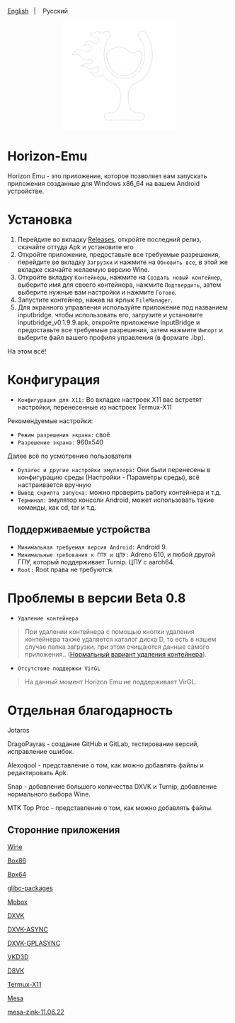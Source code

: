<a href="https://github.com/DragoPayras228/Horizon-Emu/blob/main/README.md">English</a>
&nbsp;&nbsp;| &nbsp;&nbsp;
Русский
&nbsp;&nbsp;

<p align="center">
	<img src="ProjectLogo.png" width="256" height="246" />  
</p>

# Horizon-Emu

Horizon Emu - это приложение, которое позволяет вам запускать приложения созданные для Windows x86_64 на вашем Android устройстве.

# Установка 

1) Перейдите во вкладку [Releases](https://github.com/DragoPayras228/Horizon-Emu/releases/), откройте последний релиз, скачайте оттуда Apk и установите его
2) Откройте приложение, предоставьте все требуемые разрешения, перейдите во вкладку `Загрузки` и нажмите на `Обновить все`, в этой же вкладке скачайте желаемую версию Wine.
3) Откройте вкладку `Контейнеры`, нажмите на `Создать новый контейнер`, выберите имя для своего контейнера, нажмите `Подтвердить`, затем выберите нужные вам настройки и нажмите `Готово`.
4) Запустите контейнер, нажав на ярлык `FileManager`.
5) Для экранного управления используйте приложение под названием inputbridge. чтобы использовать его, загрузите и установите inputbridge_v0.1.9.9.apk, откройте приложение InputBridge и предоставьте все требуемые разрешения, затем нажмите `Импорт` и выберите файл вашего профиля управления (в формате .ibp).

На этом всё!

# Конфигурация
* `Конфигурация для X11:` Во вкладке настроек X11 вас встретят настройки, перенесенные из настроек Termux-X11

Рекомендуемые настройки:

* `Режим разрешения экрана:` своё
* `Разрешение экрана:` 960x540

Далее всё по усмотрению пользователя

* `Dynarec и другие настройки эмулятора:` Они были перенесены в конфигурацию среды (Настройки - Параметры среды), всё настраивается вручную
* `Вывод скрипта запуска:` можно проверить работу контейнера и т.д.
* `Терминал:` эмулятор консоли Android, может использовать такие команды, как cd, tar и т.д.

## Поддерживаемые устройства 

* `Минимальная требуемая версия Android:` Android 9.
* `Минимальные требования к ГПУ и ЦПУ:`
Adreno 610, и любой другой ГПУ, который поддерживает Turnip. ЦПУ с aarch64.
* `Root:`
Root права не требуются.

# Проблемы в версии Beta 0.8
* `Удаление контейнера`

>При удалении контейнера с помощью кнопки удаления контейнера также удаляется каталог диска D, то есть в нашем случае папка загрузки. при этом очищаются данные самого приложения.. ([Нормальный вариант удаления контейнера](https://t.me/HorizonEmuOfficial/434)).

* `Отсутствие поддержки VirGL`

>На данный момент Horizon Emu не поддерживает VirGL.

# Отдельная благодарность
Jotaros

DragoPayras - создание GitHub и GitLab, тестирование версий, исправление ошибок.

Alexoqool - представление о том, как можно добавлять файлы и редактировать Apk.

Snap - добавление большого количества DXVK и Turnip, добавление нормального выбора Wine.

MTK Top Proc - представление о том, как можно добавлять файлы.

## Сторонние приложения

[Wine](https://wiki.winehq.org/Licensing)

[Box86](https://github.com/ptitSeb/box86)

[Box64](https://github.com/ptitSeb/box64)

[glibc-packages](https://github.com/termux-pacman/glibc-packages)

[Mobox](https://github.com/olegos2/mobox)

[DXVK](https://github.com/doitsujin/dxvk)

[DXVK-ASYNC](https://github.com/Sporif/dxvk-async)

[DXVK-GPLASYNC](https://gitlab.com/Ph42oN/dxvk-gplasync)

[VKD3D](https://github.com/lutris/vkd3d)

[D8VK](https://github.com/AlpyneDreams/d8vk)

[Termux-X11](https://github.com/termux/termux-x11)

[Mesa](https://docs.mesa3d.org/license.html)

[mesa-zink-11.06.22](https://github.com/alexvorxx/mesa-zink-11.06.22)
